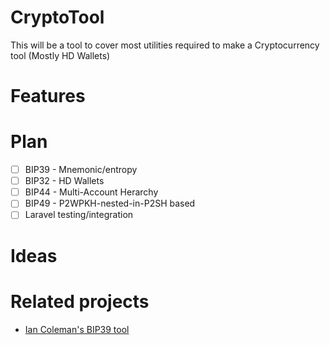 # CryptoTool

This will be a tool to cover most utilities required to make a Cryptocurrency tool (Mostly HD Wallets)

# Features

# Plan

- [ ] BIP39 - Mnemonic/entropy
- [ ] BIP32 - HD Wallets
- [ ] BIP44 - Multi-Account Herarchy
- [ ] BIP49 - P2WPKH-nested-in-P2SH based
- [ ] Laravel testing/integration

# Ideas

# Related projects

- [Ian Coleman's BIP39 tool](https://github.com/iancoleman/bip39)
